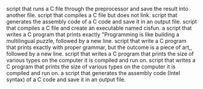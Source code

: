 script that runs a C file through the preprocessor and save the result into another file.
script that compiles a C file but does not link.
script that generates the assembly code of a C code and save it in an output file.
script that compiles a C file and create an executable named cisfun.
a script that writes a C program that prints exactly "Programming is like building a multilingual puzzle, followed by a new line.
script that write a C program that prints exactly with proper grammar, but the outcome is a piece of art,, followed by a new line.
script that writes a C program that prints the size of various types on the computer it is compiled and run on.
script that writes a C program that prints the size of various types on the computer it is compiled and run on.
a script that generates the assembly code (Intel syntax) of a C code and save it in an output file.
